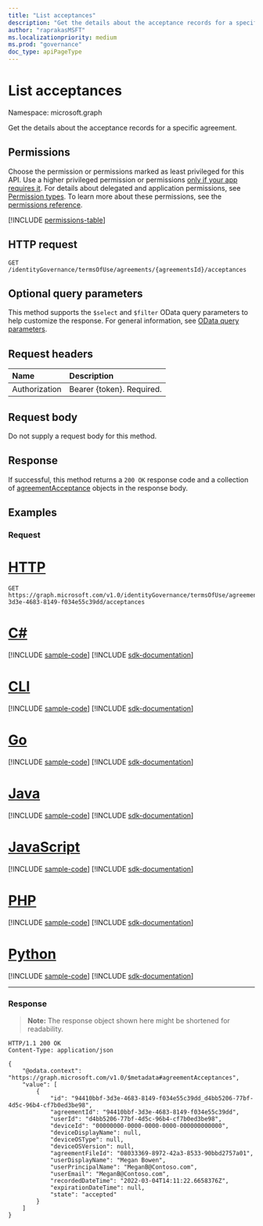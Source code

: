 ```yaml
---
title: "List acceptances"
description: "Get the details about the acceptance records for a specific agreement."
author: "raprakasMSFT"
ms.localizationpriority: medium
ms.prod: "governance"
doc_type: apiPageType
---
```


# List acceptances
Namespace: microsoft.graph

Get the details about the acceptance records for a specific agreement.

## Permissions
Choose the permission or permissions marked as least privileged for this API. Use a higher privileged permission or permissions [only if your app requires it](/graph/permissions-overview#best-practices-for-using-microsoft-graph-permissions). For details about delegated and application permissions, see [Permission types](/graph/permissions-overview#permission-types). To learn more about these permissions, see the [permissions reference](/graph/permissions-reference).

<!-- { "blockType": "permissions", "name": "agreement_list_acceptances" } -->
[!INCLUDE [permissions-table](../includes/permissions/agreement-list-acceptances-permissions.md)]

## HTTP request

<!-- {
  "blockType": "ignored"
}
-->
``` http
GET /identityGovernance/termsOfUse/agreements/{agreementsId}/acceptances
```

## Optional query parameters
This method supports the `$select` and `$filter` OData query parameters to help customize the response. For general information, see [OData query parameters](/graph/query-parameters).

## Request headers
|Name|Description|
|:---|:---|
|Authorization|Bearer {token}. Required.|

## Request body
Do not supply a request body for this method.

## Response

If successful, this method returns a `200 OK` response code and a collection of [agreementAcceptance](../resources/agreementacceptance.md) objects in the response body.

## Examples

### Request

# [HTTP](#tab/http)
<!-- {
  "blockType": "request",
  "name": "list_agreementacceptance"
}
-->
``` http
GET https://graph.microsoft.com/v1.0/identityGovernance/termsOfUse/agreements/94410bbf-3d3e-4683-8149-f034e55c39dd/acceptances
```

# [C#](#tab/csharp)
[!INCLUDE [sample-code](../includes/snippets/csharp/list-agreementacceptance-csharp-snippets.md)]
[!INCLUDE [sdk-documentation](../includes/snippets/snippets-sdk-documentation-link.md)]

# [CLI](#tab/cli)
[!INCLUDE [sample-code](../includes/snippets/cli/list-agreementacceptance-cli-snippets.md)]
[!INCLUDE [sdk-documentation](../includes/snippets/snippets-sdk-documentation-link.md)]

# [Go](#tab/go)
[!INCLUDE [sample-code](../includes/snippets/go/list-agreementacceptance-go-snippets.md)]
[!INCLUDE [sdk-documentation](../includes/snippets/snippets-sdk-documentation-link.md)]

# [Java](#tab/java)
[!INCLUDE [sample-code](../includes/snippets/java/list-agreementacceptance-java-snippets.md)]
[!INCLUDE [sdk-documentation](../includes/snippets/snippets-sdk-documentation-link.md)]

# [JavaScript](#tab/javascript)
[!INCLUDE [sample-code](../includes/snippets/javascript/list-agreementacceptance-javascript-snippets.md)]
[!INCLUDE [sdk-documentation](../includes/snippets/snippets-sdk-documentation-link.md)]

# [PHP](#tab/php)
[!INCLUDE [sample-code](../includes/snippets/php/list-agreementacceptance-php-snippets.md)]
[!INCLUDE [sdk-documentation](../includes/snippets/snippets-sdk-documentation-link.md)]

# [Python](#tab/python)
[!INCLUDE [sample-code](../includes/snippets/python/list-agreementacceptance-python-snippets.md)]
[!INCLUDE [sdk-documentation](../includes/snippets/snippets-sdk-documentation-link.md)]

---

### Response
>**Note:** The response object shown here might be shortened for readability.
<!-- {
  "blockType": "response",
  "truncated": true,
  "@odata.type": "Collection(microsoft.graph.agreementAcceptance)"
}
-->
``` http
HTTP/1.1 200 OK
Content-Type: application/json

{
    "@odata.context": "https://graph.microsoft.com/v1.0/$metadata#agreementAcceptances",
    "value": [
        {
            "id": "94410bbf-3d3e-4683-8149-f034e55c39dd_d4bb5206-77bf-4d5c-96b4-cf7b0ed3be98",
            "agreementId": "94410bbf-3d3e-4683-8149-f034e55c39dd",
            "userId": "d4bb5206-77bf-4d5c-96b4-cf7b0ed3be98",
            "deviceId": "00000000-0000-0000-0000-000000000000",
            "deviceDisplayName": null,
            "deviceOSType": null,
            "deviceOSVersion": null,
            "agreementFileId": "08033369-8972-42a3-8533-90bbd2757a01",
            "userDisplayName": "Megan Bowen",
            "userPrincipalName": "MeganB@Contoso.com",
            "userEmail": "MeganB@Contoso.com",
            "recordedDateTime": "2022-03-04T14:11:22.6658376Z",
            "expirationDateTime": null,
            "state": "accepted"
        }
    ]
}
```

